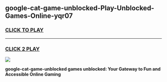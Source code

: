 
## google-cat-game-unblocked-Play-Unblocked-Games-Online-yqr07
<h3>
<a href="https://premium76.site?title=google-cat-game-unblocked&ref=24A">CLICK TO PLAY</a></h3>
<hr>

<h3>
<a href="https://premium76.site?title=google-cat-game-unblocked&ref=24A">CLICK 2 PLAY</a>
  
</h3>

<a href="https://premium76.site?title=google-cat-game-unblocked&ref=24A"><img src="https://clearcache.store/games.png"></a>


**google-cat-game-unblocked games unblocked: Your Gateway to Fun and Accessible Online Gaming**
